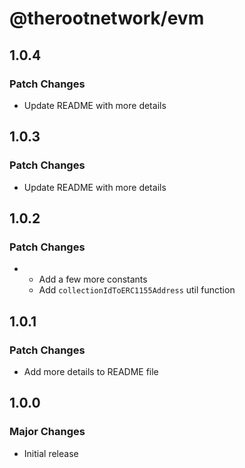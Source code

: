 # @therootnetwork/evm

## 1.0.4

### Patch Changes

- Update README with more details

## 1.0.3

### Patch Changes

- Update README with more details

## 1.0.2

### Patch Changes

- - Add a few more constants
  - Add `collectionIdToERC1155Address` util function

## 1.0.1

### Patch Changes

- Add more details to README file

## 1.0.0

### Major Changes

- Initial release
